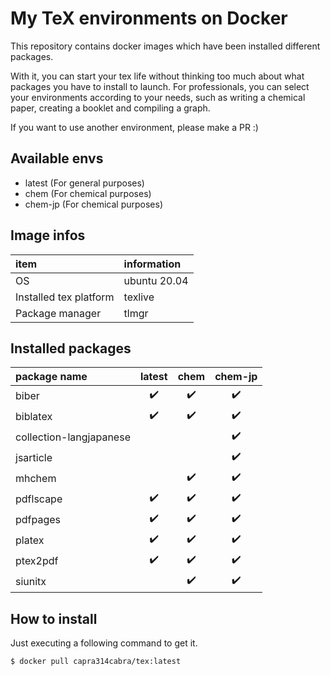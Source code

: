 # My TeX environments on Docker

This repository contains docker images which have been installed different packages.

With it, you can start your tex life without thinking too much about what packages you have to install to launch. For professionals, you can select your environments according to your needs, such as writing a chemical paper, creating a booklet and compiling a graph.

If you want to use another environment, please make a PR :)

## Available envs

- latest (For general purposes)
- chem (For chemical purposes)
- chem-jp (For chemical purposes)

## Image infos

|item|information|
|:---|:---|
|OS|ubuntu 20.04|
|Installed tex platform|texlive|
|Package manager|tlmgr|

## Installed packages

|package name|latest|chem|chem-jp|
|:---|:---:|:---:|:---:|
|biber|:heavy_check_mark:|:heavy_check_mark:|:heavy_check_mark:|
|biblatex|:heavy_check_mark:|:heavy_check_mark:|:heavy_check_mark:|
|collection-langjapanese|||:heavy_check_mark:|
|jsarticle|||:heavy_check_mark:|
|mhchem||:heavy_check_mark:|:heavy_check_mark:|
|pdflscape|:heavy_check_mark:|:heavy_check_mark:|:heavy_check_mark:|
|pdfpages|:heavy_check_mark:|:heavy_check_mark:|:heavy_check_mark:|
|platex|:heavy_check_mark:|:heavy_check_mark:|:heavy_check_mark:|
|ptex2pdf|:heavy_check_mark:|:heavy_check_mark:|:heavy_check_mark:|
|siunitx||:heavy_check_mark:|:heavy_check_mark:|

## How to install

Just executing a following command to get it.

```bash
$ docker pull capra314cabra/tex:latest
```
